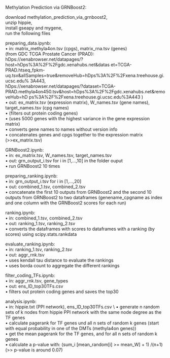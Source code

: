 Methylation Prediction via GRNBoost2:

download methylation_prediction_via_grnboost2, \
unzip hippie, \
install gseapy and mygene, \
run the following files 

preparing_data.ipynb: \
• in: matrix_methyla4on.tsv (cpgs), matrix_rna.tsv (genes) \
(from GDC TCGA Prostate Cancer (PRAD): \
hDps://xenabrowser.net/datapages/?host=hDps%3A%2F%2Fgdc.xenahubs.net&datas et=TCGA-PRAD.htseq_fpkm- uq.tsv&allSamples=true&removeHub=hDps%3A%2F%2Fxena.treehouse.gi.ucsc.edu% 3A443, \
hDps://xenabrowser.net/datapages/?dataset=TCGA- PRAD.methyla4on450.tsv&host=hDps%3A%2F%2Fgdc.xenahubs.net&removeHub=hD ps%3A%2F%2Fxena.treehouse.gi.ucsc.edu%3A443 ) \
• out: ex_matrix.tsv (expression matrix), W_names.tsv (gene names), target_names.tsv (cpg names) \
• (filters out protein coding genes) \
• (uses 5000 genes with the highest variance in the gene expression matrix) \
• converts gene names to names without version info \
• concatenates genes and cpgs together to the expression matrix (>>ex_matrix.tsv) 

GRNBoost2.ipynb: \
• in: ex_matrix.tsv, W_names.tsv, target_names.tsv \
• out: grn_output_i.tsv for i in [1,...,10] in the folder ouput \
• run GRNBoost2 10 times 

preparing_ranking.ipynb: \
• in: grn_output_i.tsv for i in [1,...,20] \
• out: combined_1.tsv, combined_2.tsv \
• concatenate the first 10 outputs from GRNBoost2 and the second 10 outputs from
GRNBoost2 to two dataframes (genename_cpgname as index and one column with the GRNBoost2 scores for each run) 

ranking.ipynb: \
• in: combined_1.tsv, combined_2.tsv \
• out: ranking_1.tsv, ranking_2.tsv \
• converts the dataframes with scores to dataframes with a ranking (by scores) using
scipy.stats.rankdata 

evaluate_ranking.ipynb: \
• in: ranking_1.tsv, ranking_2.tsv \
• out: aggr_rnk.tsv \
• uses kendall tau distance to evaluate the rankings \
• uses borda count to aggregate the different rankings 

filter_coding_TFs.ipynb: \
• in: aggr_rnk.tsv, gene_types \
• out: ens_ID_top30TFs.csv \
• filters out protein coding genes and saves the top30 

analysis.ipynb: \
• in: hippie.txt (PPI network), ens_ID_top30TFs.csv \ 
• generate n random sets of k nodes from hippie PPI network with the same node degree as the TF genes \
• calculate pagerank for TF genes und all n sets of random k genes (start with equal probability in one of the DMTs (methyla4on genes)) \
• get the mean pagerank for the TF genes, and for all n sets of random k genes \
• calculate a p-value with: (sum_i [mean_random[i] >= mean_W] + 1) /(n+1) \
(>> p-value is around 0.07)
